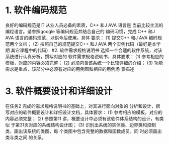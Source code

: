 # 1.  软件编码规范 
良好的编码规范是IT 从业人员必备的素质，C++ 和J AVA 语言是
当前比较主流的编程语言。请参照google 等编码规范并结合自己的
编码习惯，完成 C++ 和J AVA 语言的编码规范，以供今后使用。具体
要求： 
(1)  提交C++ 和J AVA 编码规范两个文档； 
(2)  按照自己的规范提交C++ 和J AVA 两个实例代码（最好是本学期
其它课程中的代码）
#2.  软件需求规格说明书
选择一个合适的软件系统，对该系统进行认真分析，撰写对应的
软件需求规格说明书，具体要求： 
(1)  参考相应的模板，对应的内容必须完整； 
(2)  必须包含该系统一个比较详细的介绍； 
(3)  功能需求是重点，该部分中必须有对应的用例图和相应的用例场
景描述
# 3.  软件概要设计和详细设计 
在任务2 完成的需求规格说明书的基础上，对其进行面向对象的
分析和设计，撰写对应的软件概要设计和详细设计文档，具体要求： 
(1)  参考相应的模板，对应的内容必须完整； 
(2)  参照第11 讲，概要设计中必须有该软件体系结构的设计，有类似
于第31页对应的系统结构设计图； 
(3)  识别出系统的实体类、边界类和控制类，画出该系统的类图，每
个类图中包含完整的数据和函数成员，同 时必须画出类与类之间
的关系。 
